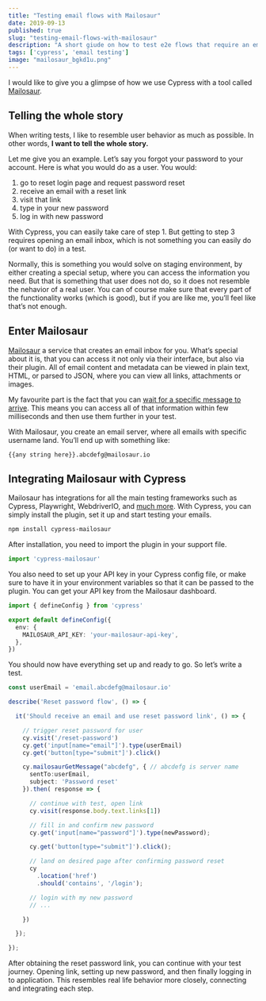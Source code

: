 ```yaml
---
title: "Testing email flows with Mailosaur"
date: 2019-09-13
published: true
slug: "testing-email-flows-with-mailosaur"
description: "A short giude on how to test e2e flows that require an email to be opened. Code demonstration using Mailosaur."
tags: ['cypress', 'email testing']
image: "mailosaur_bgkd1u.png"
---
```


<Tweet id="977018512689455106" />

I would like to give you a glimpse of how we use Cypress with a tool called [Mailosaur](https://mailosaur.com/).

## Telling the whole story

When writing tests, I like to resemble user behavior as much as possible. In other words, **I want to tell the whole story.**

Let me give you an example. Let’s say you forgot your password to your account. Here is what you would do as a user. You would:

1. go to reset login page and request password reset
2. receive an email with a reset link
3. visit that link
4. type in your new password
5. log in with new password

With Cypress, you can easily take care of step 1. But getting to step 3 requires opening an email inbox, which is not something you can easily do (or want to do) in a test.

Normally, this is something you would solve on staging environment, by either creating a special setup, where you can access the information you need. But that is something that user does not do, so it does not resemble the nehavior of a real user. You can of course make sure that every part of the functionality works (which is good), but if you are like me, you’ll feel like that’s not enough.

## Enter Mailosaur

[Mailosaur](https://mailosaur.com/) a service that creates an email inbox for you. What’s special about it is, that you can access it not only via their interface, but also via their plugin. All of email content and metadata can be viewed in plain text, HTML, or parsed to JSON, where you can view all links, attachments or images.

My favourite part is the fact that you can [wait for a specific message to arrive](https://mailosaur.com/docs/frameworks-and-tools/cypress/email-testing#basic-usage). This means you can access all of that information within few milliseconds and then use them further in your test.

With Mailosaur, you create an email server, where all emails with specific username land. You’ll end up with something like:

```plaintext
{{any string here}}.abcdefg@mailosaur.io
```

## Integrating Mailosaur with Cypress

Mailosaur has integrations for all the main testing frameworks such as Cypress, Playwright, WebdriverIO, and [much more](https://mailosaur.com/docs/frameworks-and-tools). With Cypress, you can simply install the plugin, set it up and start testing your emails.

```bash
npm install cypress-mailosaur
```

After installation, you need to import the plugin in your support file.

```js [support/e2e.ts]
import 'cypress-mailosaur'
```

You also need to set up your API key in your Cypress config file, or make sure to have it in your environment variables so that it can be passed to the plugin. You can get your API key from the Mailosaur dashboard.
```ts [cypress.config.ts]
import { defineConfig } from 'cypress'

export default defineConfig({
  env: {
    MAILOSAUR_API_KEY: 'your-mailosaur-api-key',
  },
})
```

You should now have everything set up and ready to go. So let’s write a test.

```ts
const userEmail = 'email.abcdefg@mailosaur.io'

describe('Reset password flow', () => {

  it('Should receive an email and use reset password link', () => {

    // trigger reset password for user
    cy.visit('/reset-password')
    cy.get('input[name="email"]').type(userEmail)
    cy.get('button[type="submit"]').click()

    cy.mailosaurGetMessage("abcdefg", { // abcdefg is server name
      sentTo:userEmail, 
      subject: 'Password reset'
    }).then( response => {

      // continue with test, open link
      cy.visit(response.body.text.links[1])

      // fill in and confirm new password
      cy.get('input[name="password"]').type(newPassword);

      cy.get('button[type="submit"]').click();

      // land on desired page after confirming password reset
      cy
        .location('href')
        .should('contains', '/login');

      // login with my new password
      // ...

    })

  });

});
```
After obtaining the reset password link, you can continue with your test journey. Opening link, setting up new password, and then finally logging in to application. This resembles real life behavior more closely, connecting and integrating each step.
